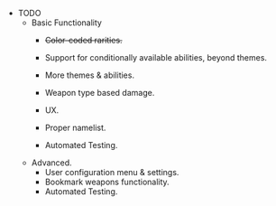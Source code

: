 - TODO
    - Basic Functionality
        - ~~Color-coded rarities.~~
        - Support for conditionally available abilities, beyond themes. 
        - More themes & abilities.
        - Weapon type based damage.
        
        - UX.
        - Proper namelist.
        - Automated Testing.
    - Advanced.
        - User configuration menu & settings.
        - Bookmark weapons functionality.
        - Automated Testing.